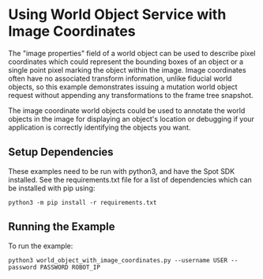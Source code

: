 <!--
Copyright (c) 2021 Boston Dynamics, Inc.  All rights reserved.

Downloading, reproducing, distributing or otherwise using the SDK Software
is subject to the terms and conditions of the Boston Dynamics Software
Development Kit License (20191101-BDSDK-SL).
-->

# Using World Object Service with Image Coordinates

The "image properties" field of a world object can be used to describe pixel coordinates which could represent the bounding boxes of an object or a single point pixel marking the object within the image. Image coordinates often have no associated transform information, unlike fiducial world objects, so this example demonstrates issuing a mutation world object request without appending any transformations to the frame tree snapshot.

The image coordinate world objects could be used to annotate the world objects in the image for displaying an object's location or debugging if your application is correctly identifying the objects you want.

## Setup Dependencies
These examples need to be run with python3, and have the Spot SDK installed. See the requirements.txt file for a list of dependencies which can be installed with pip using:
```
python3 -m pip install -r requirements.txt
```

## Running the Example
To run the example:
```
python3 world_object_with_image_coordinates.py --username USER --password PASSWORD ROBOT_IP
```
